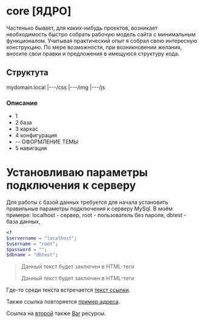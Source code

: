 # core [ЯДРО]

Частенько бывает, для каких-нибудь проектов, возникает необходимость быстро собрать рабочую модель сайта с минимальным функционалом. Учитывая практический опыт я собрал свою интересную конструкцию. 
По мере возможности, при возникновении желания, вносите свои правки и предложения в имещуюся структуру кода.

## Структута

mydomain.local
|---/css
|---/img
|---/js

### Описание 
* 1 
* 2 база
* 3 каркас
* 4 конфигурация
* -- ОФОРМЛЕНИЕ ТЕМЫ
* 5 навигация

# Установливаю параметры подключения к серверу

Для работы с базой данных требуется для начала установить правильные параметры подключения к серверу MySql.
В моём примере: localhost - сервер, root - пользователь без пароля, dbtest - база данных, 

```php
<?
$servername = "localhost";
$username = "root";
$password = "";
$dbname = "dbtest";
```
> Данный текст будет заключен в HTML-теги <blockquote></blockquote>
> Данный текст будет заключен в HTML-теги <blockquote></blockquote>

Где-то среди текста встречается [текст ссылки][example].

Также ссылка повторяется [пример адреса][example].

Ссылка на [второй][foo] также [Bar][] ресурсы.

[example]: http://example.com/ "Необязательный заголовок ссылки"
[foo]: http://example.net/ 'Необязательный заголовок ссылки'
[bar]: http://example.edu/ (Необязательный заголовок ссылки)
